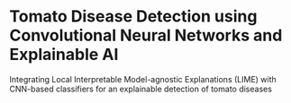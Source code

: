 # Tomato Disease Detection using Convolutional Neural Networks and Explainable AI
 Integrating Local Interpretable Model-agnostic Explanations (LIME) with CNN-based classifiers for an explainable detection of tomato diseases
